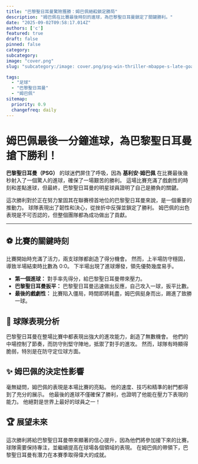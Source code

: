```yaml
---
title: "巴黎聖日耳曼驚險獲勝：姆巴佩絕殺鎖定勝局"
description: "姆巴佩在比賽最後時刻的進球，為巴黎聖日耳曼鎖定了關鍵勝利。"
date: "2025-09-02T09:58:17.014Z"
authors: ['c']
featured: true
draft: false
pinned: false
category:
subcategory:
image: "cover.png"
slug: "subcategory:/image: cover.png/psg-win-thriller-mbappe-s-late-goal-secures-victory"

tags:
  - "足球"
  - "巴黎聖日耳曼"
  - "姆巴佩"
sitemap:
  priority: 0.9
  changefreq: daily
---
```


# 姆巴佩最後一分鐘進球，為巴黎聖日耳曼搶下勝利！

**巴黎聖日耳曼（PSG）** 的球迷們屏住了呼吸，因為 **基利安·姆巴佩** 在比賽最後幾秒射入了一個驚人的進球，確保了一場艱苦的勝利。 這場比賽充滿了戲劇性的時刻和差點進球，但最終，巴黎聖日耳曼的明星球員證明了自己是勝負的關鍵。

這次勝利對於正在努力鞏固其在聯賽榜首地位的巴黎聖日耳曼來說，是一個重要的推動力。 球隊表現出了韌性和決心，從挫折中反彈並鎖定了勝利。 姆巴佩的出色表現是不可否認的，但整個團隊都為成功做出了貢獻。

---

## ⚽ 比賽的關鍵時刻

比賽開始時充滿了活力，兩支球隊都創造了得分機會。 然而，上半場防守穩固，導致半場結束時比數為 0:0。 下半場出現了進球爆發，領先優勢幾度易手。

*   **第一個進球：** 對手率先得分，給巴黎聖日耳曼帶來壓力。
*   **巴黎聖日耳曼扳平：** 巴黎聖日耳曼迅速做出反應，自己攻入一球，扳平比數。
*   **最後的戲劇性：** 比賽陷入僵局，時間即將耗盡，姆巴佩挺身而出，踢進了致勝一球。

## 💪 球隊表現分析

巴黎聖日耳曼在整場比賽中都表現出強大的進攻能力，創造了無數機會。 他們的中場控制了節奏，而防守則堅守陣地，抵禦了對手的進攻。 然而，球隊有時顯得脆弱，特別是在防守定位球方面。

## ✨ 姆巴佩的決定性影響

毫無疑問，姆巴佩的表現是本場比賽的亮點。 他的速度、技巧和精準的射門都得到了充分的展示。 他最後的進球不僅確保了勝利，也證明了他能在壓力下表現的能力。 他絕對是世界上最好的球員之一！

## 🏆 展望未來

這次勝利將給巴黎聖日耳曼帶來顯著的信心提升，因為他們將參加接下來的比賽。 球隊需要保持專注，並繼續提高在球場各個領域的表現。 在姆巴佩的帶領下，巴黎聖日耳曼有潛力在本賽季取得偉大的成就。